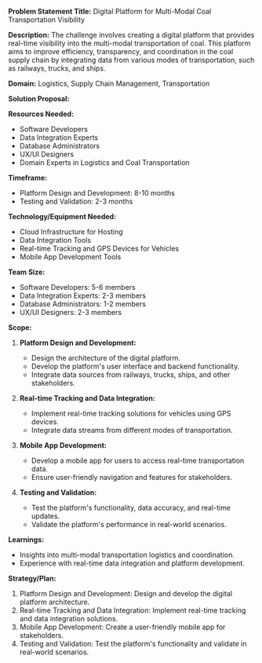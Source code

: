 **Problem Statement Title:** Digital Platform for Multi-Modal Coal Transportation Visibility

**Description:** The challenge involves creating a digital platform that provides real-time visibility into the multi-modal transportation of coal. This platform aims to improve efficiency, transparency, and coordination in the coal supply chain by integrating data from various modes of transportation, such as railways, trucks, and ships.

**Domain:** Logistics, Supply Chain Management, Transportation

**Solution Proposal:**

**Resources Needed:**
- Software Developers
- Data Integration Experts
- Database Administrators
- UX/UI Designers
- Domain Experts in Logistics and Coal Transportation

**Timeframe:**
- Platform Design and Development: 8-10 months
- Testing and Validation: 2-3 months

**Technology/Equipment Needed:**
- Cloud Infrastructure for Hosting
- Data Integration Tools
- Real-time Tracking and GPS Devices for Vehicles
- Mobile App Development Tools

**Team Size:**
- Software Developers: 5-6 members
- Data Integration Experts: 2-3 members
- Database Administrators: 1-2 members
- UX/UI Designers: 2-3 members

**Scope:**
1. **Platform Design and Development:**
   - Design the architecture of the digital platform.
   - Develop the platform's user interface and backend functionality.
   - Integrate data sources from railways, trucks, ships, and other stakeholders.

2. **Real-time Tracking and Data Integration:**
   - Implement real-time tracking solutions for vehicles using GPS devices.
   - Integrate data streams from different modes of transportation.

3. **Mobile App Development:**
   - Develop a mobile app for users to access real-time transportation data.
   - Ensure user-friendly navigation and features for stakeholders.

4. **Testing and Validation:**
   - Test the platform's functionality, data accuracy, and real-time updates.
   - Validate the platform's performance in real-world scenarios.

**Learnings:**
- Insights into multi-modal transportation logistics and coordination.
- Experience with real-time data integration and platform development.

**Strategy/Plan:**
1. Platform Design and Development: Design and develop the digital platform architecture.
2. Real-time Tracking and Data Integration: Implement real-time tracking and data integration solutions.
3. Mobile App Development: Create a user-friendly mobile app for stakeholders.
4. Testing and Validation: Test the platform's functionality and validate in real-world scenarios.